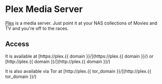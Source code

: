 # Plex Media Server

[Plex](https://plex.tv/) is a media server. Just point it at your NAS collections of Movies and TV and you're off to the races.

## Access

It is available at [https://plex.{{ domain }}/](https://plex.{{ domain }}/) or [http://plex.{{ domain }}/](http://plex.{{ domain }}/)

It is also available via Tor at [http://plex.{{ tor_domain }}/](http://plex.{{ tor_domain }}/)
